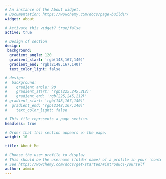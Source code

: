 ```yaml
---
# An instance of the About widget.
# Documentation: https://wowchemy.com/docs/page-builder/
widget: about

# Activate this widget? true/false
active: true

# Design of section
design:
 background:
  gradient_angle: 120
  gradient_start: 'rgb(148,167,140)'
  gradient_end: 'rgb(2148,167,140)'
  text_color_light: false 

# design:
#  background:
#    gradient_angle: 90
#    gradient_start: 'rgb(225,245,212)'
#    gradient_end: 'rgb(225,245,212)'
# gradient_start: 'rgb(148,167,140)'
#  gradient_end: 'rgb(2148,167,140)'
#    text_color_light: false 

# This file represents a page section.
headless: true

# Order that this section appears on the page.
weight: 10

title: About Me

# Choose the user profile to display
# This should be the username (folder name) of a profile in your `content/authors/` folder.
# See https://wowchemy.com/docs/get-started/#introduce-yourself
author: admin
---
```

